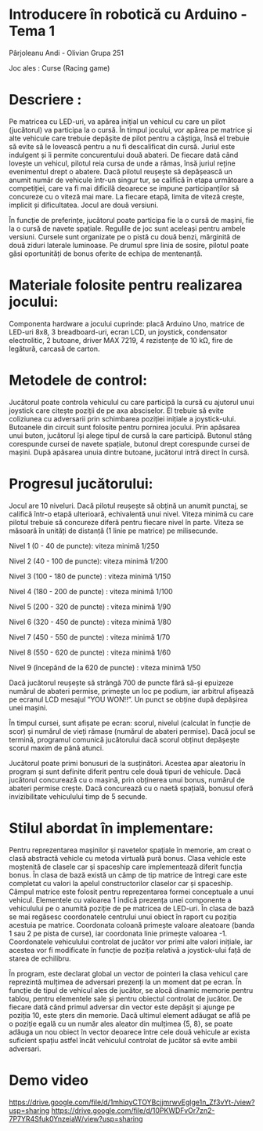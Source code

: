 # Introducere în robotică cu Arduino - Tema 1

Pârjoleanu Andi - Olivian Grupa 251

Joc ales : Curse (Racing game)

# Descriere : 

Pe matricea cu LED-uri, va apărea inițial un vehicul cu care un pilot (jucătorul) va participa la o cursă. În timpul jocului, vor apărea pe matrice și alte vehicule care trebuie depășite de pilot pentru a câștiga, însă el trebuie să evite să le lovească pentru a nu fi descalificat din cursă. Juriul este indulgent și îi permite concurentului două abateri. De fiecare dată când lovește un vehicul, pilotul reia cursa de unde a rămas, însă juriul reține evenimentul drept o abatere. Dacă pilotul reușește să depășească un anumit număr de vehicule într-un singur tur, se califică în etapa următoare a competiției, care va fi mai dificilă deoarece se impune participanților să concureze cu o viteză mai mare. La fiecare etapă, limita de viteză crește, implicit și dificultatea.
Jocul are două versiuni. 

În funcție de preferințe, jucătorul poate participa fie la o cursă de mașini, fie la o cursă de navete spațiale. Regulile de joc sunt aceleași pentru ambele versiuni. Cursele sunt organizate pe o pistă cu două benzi, mărginită de două ziduri laterale luminoase. Pe drumul spre linia de sosire, pilotul poate găsi oportunități de bonus oferite de echipa de mentenanță.

# Materiale folosite pentru realizarea jocului:

Componenta hardware a jocului cuprinde: placă Arduino Uno, matrice de LED-uri 8x8, 3 breadboard-uri, ecran LCD, un joystick, condensator electrolitic, 2 butoane, driver MAX 7219, 4 rezistențe de 10 kΩ,  fire de legătură, carcasă de carton.

# Metodele de control:

Jucătorul poate controla vehiculul cu care participă la cursă cu ajutorul unui joystick care citește poziții de pe axa absciselor. El trebuie să evite coliziunea cu adversarii prin schimbarea poziției inițiale a joystick-ului.
Butoanele din circuit sunt folosite pentru pornirea jocului. Prin apăsarea unui buton, jucătorul își alege tipul de cursă la care participă. Butonul stâng corespunde cursei de navete spațiale, butonul drept corespunde cursei de mașini. După apăsarea unuia dintre butoane, jucătorul intră direct în cursă.

# Progresul jucătorului:

Jocul are 10 niveluri. Dacă pilotul reușește să obțină un anumit punctaj, se califică într-o etapă ulterioară, echivalentă unui nivel. Viteza minimă cu care pilotul trebuie să concureze diferă pentru fiecare nivel în parte. Viteza se măsoară în unități de distanță (1 linie pe matrice) pe milisecunde.

Nivel 1 (0 - 40 de puncte): viteza minimă 1/250

Nivel 2 (40 - 100 de puncte): viteza minimă 1/200

Nivel 3 (100 - 180 de puncte) : viteza minimă 1/150

Nivel 4 (180 - 200 de puncte) : viteza minimă 1/100

Nivel 5 (200 - 320 de puncte) : viteza minimă 1/90

Nivel 6 (320 - 450 de puncte) : viteza minimă 1/80

Nivel 7 (450 - 550 de puncte) : viteza minimă 1/70

Nivel 8 (550 - 620 de puncte) : viteza minimă 1/60

Nivel 9 (începând de la 620 de puncte) : viteza minimă 1/50

Dacă jucătorul reușește să strângă 700 de puncte fără să-și epuizeze numărul de abateri permise, primește un loc pe podium, iar arbitrul
afișează pe ecranul LCD mesajul ”YOU WON!!”. Un punct se obține după depășirea unei mașini.

În timpul cursei, sunt afișate pe ecran: scorul, nivelul (calculat în funcție de scor) și numărul de vieți rămase (numărul de abateri permise). Dacă jocul se termină, programul comunică jucătorului dacă scorul obținut depășește scorul maxim de până atunci.

Jucătorul poate primi bonusuri de la susținători. Acestea apar aleatoriu în program și sunt definite diferit pentru cele două tipuri de vehicule. Dacă jucătorul concurează cu o mașină, prin obținerea unui bonus, numărul de abateri permise crește. Dacă concurează cu o naetă spațială, bonusul oferă invizibilitate vehiculului timp de 5 secunde.

# Stilul abordat în implementare:

Pentru reprezentarea mașinilor și navetelor spațiale în memorie, am creat o clasă abstractă vehicle cu metoda virtuală pură bonus. Clasa vehicle este moștenită de clasele car și spaceship care implementează diferit funcția bonus. În clasa de bază există un câmp de tip matrice de întregi care este completat cu valori la apelul constructorilor claselor car și spaceship. Câmpul matrice este folosit pentru reprezentarea formei conceptuale a unui vehicul. Elementele cu valoarea 1 indică prezența unei componente a vehiculului pe o anumită poziție de pe matricea de LED-uri. În clasa de bază se mai regăsesc coordonatele centrului unui obiect în raport cu poziția acestuia pe matrice. Coordonata coloană primește valoare aleatoare (banda 1 sau 2 pe pista de curse), iar coordonata linie primește valoarea -1. Coordonatele vehiculului controlat de jucător vor primi alte valori inițiale, iar acestea vor fi modificate în funcție de poziția relativă a joystick-ului față de starea de echilibru. 

În program, este declarat global un vector de pointeri la clasa vehicul care reprezintă mulțimea de adversari prezenți la un moment dat pe ecran. În funcție de tipul de vehicul ales de jucător, se alocă dinamic memorie pentru tablou, pentru elementele sale și pentru obiectul controlat de jucător. De fiecare dată când primul adversar din vector este depășit și ajunge pe poziția 10, este șters din memorie. Dacă ultimul element adăugat se află pe o poziție egală cu un număr ales aleator din mulțimea {5, 8}, se poate adăuga un nou obiect în vector deoarece între cele două vehicule ar exista suficient spațiu astfel încât vehiculul controlat de jucător să evite ambii adversari. 

# Demo video
https://drive.google.com/file/d/1mhiqyCTOYBcjjmrwvEglge1n_Zf3vYt-/view?usp=sharing
https://drive.google.com/file/d/10PKWDFvOr7zn2-7P7YR4Sfuk0YnzeiaW/view?usp=sharing

